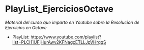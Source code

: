 # PlayList_EjerciciosOctave

*Material del curso que imparto en Youtube sobre la Resolucion de Ejercicios en Octave*

* PlayList: https://www.youtube.com/playlist?list=PLCl11UFjHurAwv2KFNagcETLLJpVHrqqS


